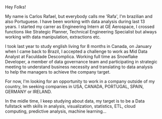 Hey Folks!

My name is Carlos Rafael, but everybody calls me 'Rafa', I'm brazilian and also Portuguese. I have been working with data analysis during last 13 years. 
I started my carrer as Engineering Intern at GE Aerospace, I crossed functions like Strategic Planner, Technical Engineering Specialist but always working with data manipulation, extractions etc.

I took last year to study english living for 8 months in Canada, on January when I came back to Brazil, I accepted a challenge to work as Mid Data Analyst at Faculdade Descomplica. 
Working full time as Snowflake Developer, a member of data governance team and participating in strategic meeting to understand business necessity and translating to data analysis to help the managers
to achieve the company target.

For now, I'm looking for an opportunity to work in a company outside of my country, Im seeking companies in USA, CANADA, PORTUGAL, SPAIN, GERMANY or IRELAND.

In the midle time, I keep studying about data, my target is to be a Data fullstack with skills in analysis, visualization, statistics, ETL, cloud computing, predictive analysis, machine learning...

